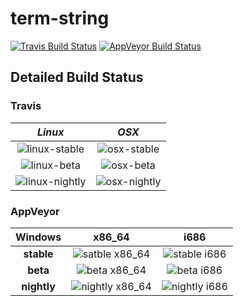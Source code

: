 # term-string

[![Travis Build Status](https://api.travis-ci.org/rust-alt/term-string.svg?branch=master)](https://travis-ci.org/rust-alt/term-string)
[![AppVeyor Build Status](https://ci.appveyor.com/api/projects/status/github/rust-alt/term-string?svg=true&branch=master)](https://ci.appveyor.com/project/MoSal/term-string)


## Detailed Build Status

### Travis

| ___Linux___ | ___OSX___ |
|:----:|:----:|
| ![linux-stable](https://badges.herokuapp.com/travis/rust-alt/term-string?env=BADGE=linux-stable&label=linux%20stable%20) | ![osx-stable](https://badges.herokuapp.com/travis/rust-alt/term-string?env=BADGE=osx-stable&label=%20osx%20%20stable%20) |
| ![linux-beta](https://badges.herokuapp.com/travis/rust-alt/term-string?env=BADGE=linux-beta&label=%20linux%20beta%20%20) | ![osx-beta](https://badges.herokuapp.com/travis/rust-alt/term-string?env=BADGE=osx-beta&label=%20%20%20osx%20beta%20%20) |
| ![linux-nightly](https://badges.herokuapp.com/travis/rust-alt/term-string?env=BADGE=linux-nightly&label=linux%20nightly) | ![osx-nightly](https://badges.herokuapp.com/travis/rust-alt/term-string?env=BADGE=osx-nightly&label=%20%20osx%20nightly) |

### AppVeyor

| Windows | x86_64 | i686 |
|:-------:|:------:|:----:|
| __stable__ | ![satble x86_64](https://appveyor-matrix-badges.herokuapp.com/repos/MoSal/term-string/branch/master/1) | ![stable i686](https://appveyor-matrix-badges.herokuapp.com/repos/MoSal/term-string/branch/master/4) |
| __beta__   | ![beta x86_64](https://appveyor-matrix-badges.herokuapp.com/repos/MoSal/term-string/branch/master/2) | ![beta i686](https://appveyor-matrix-badges.herokuapp.com/repos/MoSal/term-string/branch/master/5) | 
| __nightly__ | ![nightly x86_64](https://appveyor-matrix-badges.herokuapp.com/repos/MoSal/term-string/branch/master/3) | ![nightly i686](https://appveyor-matrix-badges.herokuapp.com/repos/MoSal/term-string/branch/master/6) |

